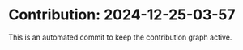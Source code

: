 # Contribution: 2024-12-25-03-57
This is an automated commit to keep the contribution graph active.
